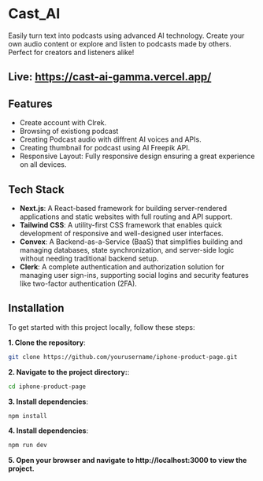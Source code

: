 # Cast_AI
Easily turn text into podcasts using advanced AI technology. Create your own audio content or explore and listen to podcasts made by others. Perfect for creators and listeners alike!

## Live: https://cast-ai-gamma.vercel.app/
## Features

- Create account with Clrek.
- Browsing of existiong podcast
- Creating Podcast audio with diffrent AI voices and APIs.
- Creating thumbnail for podcast using AI Freepik API.
- Responsive Layout: Fully responsive design ensuring a great experience on all devices.


## Tech Stack

- **Next.js**: A React-based framework for building server-rendered applications and static websites with full routing and API support.
- **Tailwind CSS**: A utility-first CSS framework that enables quick development of responsive and well-designed user interfaces.
- **Convex**: A Backend-as-a-Service (BaaS) that simplifies building and managing databases, state synchronization, and server-side logic without needing traditional backend setup.
- **Clerk**: A complete authentication and authorization solution for managing user sign-ins, supporting social logins and security features like two-factor authentication (2FA).




## Installation

To get started with this project locally, follow these steps:

**1. Clone the repository**:
```bash
git clone https://github.com/yourusername/iphone-product-page.git
```
**2. Navigate to the project directory:**:
```bash
cd iphone-product-page
```    
**3. Install dependencies**:
```bash
npm install
```
**4. Install dependencies**:
```bash
npm run dev
```
**5. Open your browser and navigate to http://localhost:3000 to view the project.**
